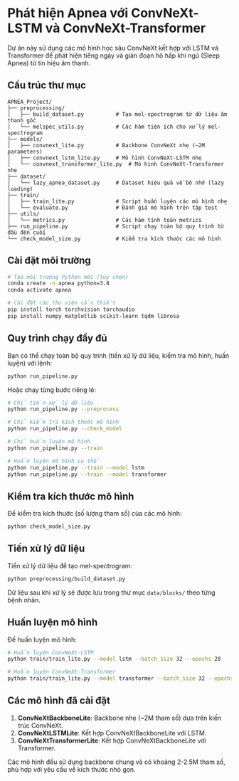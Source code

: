 # Phát hiện Apnea với ConvNeXt-LSTM và ConvNeXt-Transformer

Dự án này sử dụng các mô hình học sâu ConvNeXt kết hợp với LSTM và Transformer để phát hiện tiếng ngáy và gián đoạn hô hấp khi ngủ (Sleep Apnea) từ tín hiệu âm thanh.

## Cấu trúc thư mục

```
APNEA_Project/
├── preprocessing/
│   ├── build_dataset.py          # Tạo mel-spectrogram từ dữ liệu âm thanh gốc
│   └── melspec_utils.py          # Các hàm tiện ích cho xử lý mel-spectrogram
├── models/
│   ├── convnext_lite.py          # Backbone ConvNeXt nhẹ (~2M parameters)
│   ├── convnext_lstm_lite.py     # Mô hình ConvNeXt-LSTM nhẹ
│   └── convnext_transformer_lite.py  # Mô hình ConvNeXt-Transformer nhẹ
├── dataset/
│   └── lazy_apnea_dataset.py     # Dataset hiệu quả về bộ nhớ (lazy loading)
├── train/
│   ├── train_lite.py             # Script huấn luyện các mô hình nhẹ
│   └── evaluate.py               # Đánh giá mô hình trên tập test
├── utils/
│   └── metrics.py                # Các hàm tính toán metrics
├── run_pipeline.py               # Script chạy toàn bộ quy trình từ đầu đến cuối
└── check_model_size.py           # Kiểm tra kích thước các mô hình
```

## Cài đặt môi trường

```bash
# Tạo môi trường Python mới (tùy chọn)
conda create -n apnea python=3.8
conda activate apnea

# Cài đặt các thư viện cần thiết
pip install torch torchvision torchaudio
pip install numpy matplotlib scikit-learn tqdm librosa
```

## Quy trình chạy đầy đủ

Bạn có thể chạy toàn bộ quy trình (tiền xử lý dữ liệu, kiểm tra mô hình, huấn luyện) với lệnh:

```bash
python run_pipeline.py
```

Hoặc chạy từng bước riêng lẻ:

```bash
# Chỉ tiền xử lý dữ liệu
python run_pipeline.py --preprocess

# Chỉ kiểm tra kích thước mô hình
python run_pipeline.py --check_model

# Chỉ huấn luyện mô hình
python run_pipeline.py --train

# Huấn luyện mô hình cụ thể
python run_pipeline.py --train --model lstm
python run_pipeline.py --train --model transformer
```

## Kiểm tra kích thước mô hình

Để kiểm tra kích thước (số lượng tham số) của các mô hình:

```bash
python check_model_size.py
```

## Tiền xử lý dữ liệu

Tiền xử lý dữ liệu để tạo mel-spectrogram:

```bash
python preprocessing/build_dataset.py
```

Dữ liệu sau khi xử lý sẽ được lưu trong thư mục `data/blocks/` theo từng bệnh nhân.

## Huấn luyện mô hình

Để huấn luyện mô hình:

```bash
# Huấn luyện ConvNeXt-LSTM
python train/train_lite.py --model lstm --batch_size 32 --epochs 20

# Huấn luyện ConvNeXt-Transformer
python train/train_lite.py --model transformer --batch_size 32 --epochs 20
```

## Các mô hình đã cài đặt

1. **ConvNeXtBackboneLite**: Backbone nhẹ (~2M tham số) dựa trên kiến trúc ConvNeXt.
2. **ConvNeXtLSTMLite**: Kết hợp ConvNeXtBackboneLite với LSTM.
3. **ConvNeXtTransformerLite**: Kết hợp ConvNeXtBackboneLite với Transformer.

Các mô hình đều sử dụng backbone chung và có khoảng 2-2.5M tham số, phù hợp với yêu cầu về kích thước nhỏ gọn.
